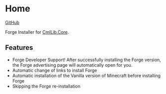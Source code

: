 # Home

[GitHub](https://github.com/CmlLib/CmlLib.Core.Installer.Forge)

Forge Installer for [CmlLib.Core](../cmllib.core/README.md).

## Features

* Forge Developer Support! After successfully installing the Forge version, the Forge advertising page will automatically open for you.
* Automatic change of links to install Forge
* Automatic installation of the Vanilla version of Minecraft before installing Forge
* Skipping the Forge re-installation
